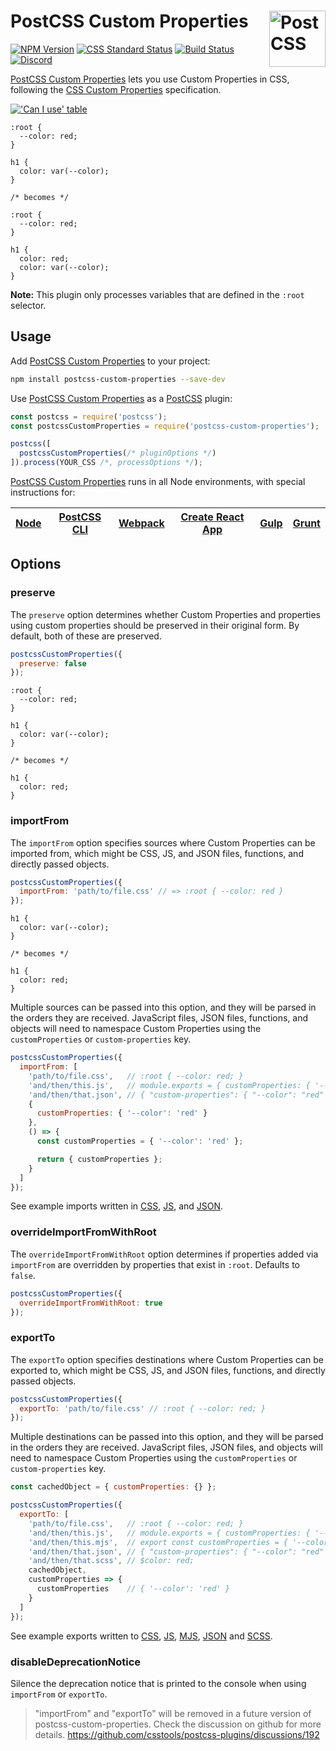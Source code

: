 # PostCSS Custom Properties [<img src="https://postcss.github.io/postcss/logo.svg" alt="PostCSS" width="90" height="90" align="right">][postcss]

[![NPM Version][npm-img]][npm-url]
[![CSS Standard Status][css-img]][css-url]
[![Build Status][cli-img]][cli-url]
[<img alt="Discord" src="https://shields.io/badge/Discord-5865F2?logo=discord&logoColor=white">][discord]

[PostCSS Custom Properties] lets you use Custom Properties in CSS, following
the [CSS Custom Properties] specification.

[!['Can I use' table](https://caniuse.bitsofco.de/image/css-variables.png)](https://caniuse.com/#feat=css-variables)

```pcss
:root {
  --color: red;
}

h1 {
  color: var(--color);
}

/* becomes */

:root {
  --color: red;
}

h1 {
  color: red;
  color: var(--color);
}
```

**Note:** This plugin only processes variables that are defined in the `:root` selector.

## Usage

Add [PostCSS Custom Properties] to your project:

```bash
npm install postcss-custom-properties --save-dev
```

Use [PostCSS Custom Properties] as a [PostCSS] plugin:

```js
const postcss = require('postcss');
const postcssCustomProperties = require('postcss-custom-properties');

postcss([
  postcssCustomProperties(/* pluginOptions */)
]).process(YOUR_CSS /*, processOptions */);
```

[PostCSS Custom Properties] runs in all Node environments, with special instructions for:

| [Node](INSTALL.md#node) | [PostCSS CLI](INSTALL.md#postcss-cli) | [Webpack](INSTALL.md#webpack) | [Create React App](INSTALL.md#create-react-app) | [Gulp](INSTALL.md#gulp) | [Grunt](INSTALL.md#grunt) |
| --- | --- | --- | --- | --- | --- |

## Options

### preserve

The `preserve` option determines whether Custom Properties and properties using
custom properties should be preserved in their original form. By default, both
of these are preserved.

```js
postcssCustomProperties({
  preserve: false
});
```

```pcss
:root {
  --color: red;
}

h1 {
  color: var(--color);
}

/* becomes */

h1 {
  color: red;
}
```

### importFrom

The `importFrom` option specifies sources where Custom Properties can be imported
from, which might be CSS, JS, and JSON files, functions, and directly passed
objects.

```js
postcssCustomProperties({
  importFrom: 'path/to/file.css' // => :root { --color: red }
});
```

```pcss
h1 {
  color: var(--color);
}

/* becomes */

h1 {
  color: red;
}
```

Multiple sources can be passed into this option, and they will be parsed in the
orders they are received. JavaScript files, JSON files, functions, and objects
will need to namespace Custom Properties using the `customProperties` or
`custom-properties` key.

```js
postcssCustomProperties({
  importFrom: [
    'path/to/file.css',   // :root { --color: red; }
    'and/then/this.js',   // module.exports = { customProperties: { '--color': 'red' } }
    'and/then/that.json', // { "custom-properties": { "--color": "red" } }
    {
      customProperties: { '--color': 'red' }
    },
    () => {
      const customProperties = { '--color': 'red' };

      return { customProperties };
    }
  ]
});
```

See example imports written in [CSS](test/import-properties.css),
[JS](test/import-properties.js), and [JSON](test/import-properties.json).

### overrideImportFromWithRoot

The `overrideImportFromWithRoot` option determines if properties added via `importFrom` are overridden by properties that exist in `:root`.
Defaults to `false`.

```js
postcssCustomProperties({
  overrideImportFromWithRoot: true
});
```

### exportTo

The `exportTo` option specifies destinations where Custom Properties can be exported
to, which might be CSS, JS, and JSON files, functions, and directly passed
objects.

```js
postcssCustomProperties({
  exportTo: 'path/to/file.css' // :root { --color: red; }
});
```

Multiple destinations can be passed into this option, and they will be parsed
in the orders they are received. JavaScript files, JSON files, and objects will
need to namespace Custom Properties using the `customProperties` or
`custom-properties` key.

```js
const cachedObject = { customProperties: {} };

postcssCustomProperties({
  exportTo: [
    'path/to/file.css',   // :root { --color: red; }
    'and/then/this.js',   // module.exports = { customProperties: { '--color': 'red' } }
    'and/then/this.mjs',  // export const customProperties = { '--color': 'red' } }
    'and/then/that.json', // { "custom-properties": { "--color": "red" } }
    'and/then/that.scss', // $color: red;
    cachedObject,
    customProperties => {
      customProperties    // { '--color': 'red' }
    }
  ]
});
```

See example exports written to [CSS](test/export-properties.css),
[JS](test/export-properties.js), [MJS](test/export-properties.mjs),
[JSON](test/export-properties.json) and [SCSS](test/export-properties.scss).

### disableDeprecationNotice

Silence the deprecation notice that is printed to the console when using `importFrom` or `exportTo`.

> "importFrom" and "exportTo" will be removed in a future version of postcss-custom-properties.
> Check the discussion on github for more details. https://github.com/csstools/postcss-plugins/discussions/192

[cli-img]: https://github.com/csstools/postcss-plugins/actions/workflows/test.yml/badge.svg
[cli-url]: https://github.com/csstools/postcss-plugins/actions/workflows/test.yml?query=workflow/test
[css-img]: https://cssdb.org/images/badges/custom-properties.svg
[css-url]: https://cssdb.org/#custom-properties
[discord]: https://discord.gg/bUadyRwkJS
[npm-img]: https://img.shields.io/npm/v/postcss-custom-properties.svg
[npm-url]: https://www.npmjs.com/package/postcss-custom-properties

[CSS Custom Properties]: https://www.w3.org/TR/css-variables-1/
[PostCSS]: https://github.com/postcss/postcss
[PostCSS Custom Properties]: https://github.com/csstools/postcss-plugins/tree/main/plugins/postcss-custom-properties

